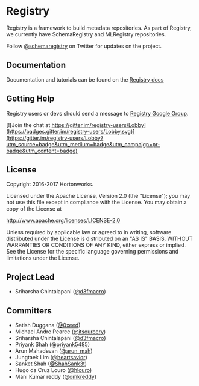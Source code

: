 # Registry

Registry is a framework to build metadata repositories. As part of Registry, we currently have SchemaRegistry and MLRegistry repositories.

Follow [@schemaregistry](https://twitter.com/schemaregistry) on Twitter for updates on the project.

## Documentation
Documentation and tutorials can be found on the [Registry docs](http://registry-project.readthedocs.io/en/latest/)


## Getting Help

Registry users or devs should send a message to [Registry Google Group](https://groups.google.com/forum/#!forum/registry).

[![Join the chat at https://gitter.im/registry-users/Lobby](https://badges.gitter.im/registry-users/Lobby.svg)](https://gitter.im/registry-users/Lobby?utm_source=badge&utm_medium=badge&utm_campaign=pr-badge&utm_content=badge)


## License

Copyright 2016-2017 Hortonworks.
 
Licensed under the Apache License, Version 2.0 (the "License");
you may not use this file except in compliance with the License.
You may obtain a copy of the License at
  
http://www.apache.org/licenses/LICENSE-2.0
 
Unless required by applicable law or agreed to in writing, software
distributed under the License is distributed on an "AS IS" BASIS,
WITHOUT WARRANTIES OR CONDITIONS OF ANY KIND, either express or implied.
See the License for the specific language governing permissions and
limitations under the License.

## Project Lead

* Sriharsha Chintalapani ([@d3fmacro](http://twitter.com/d3fmacro))

## Committers

* Satish Duggana ([@0xeed](https://twitter.com/0xeed))
* Michael Andre Pearce ([@itsourcery](http://twitter.com/itsourcery))
* Sriharsha Chintalapani ([@d3fmacro](http://twitter.com/d3fmacro))
* Priyank Shah ([@priyank5485](http://twitter.com/priyank5485))
* Arun Mahadevan ([@arun_mah](http://twitter.com/arun_mah))
* Jungtaek Lim ([@heartsavior](http://twitter.com/heartsavior))
* Sanket Shah ([@ShahSank3t](http://twitter.com/ShahSank3t))
* Hugo da Cruz Louro ([@hlouro](http://twitter.com/hlouro))
* Mani Kumar reddy ([@omkreddy](http://twitter.com/omkreddy))
